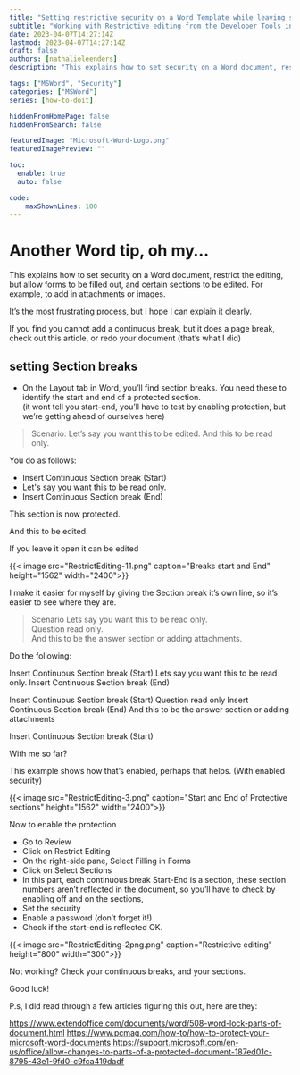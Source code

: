 ```yaml
---
title: "Setting restrictive security on a Word Template while leaving sections open (Restrictive editing)"
subtitle: "Working with Restrictive editing from the Developer Tools in MS Word"
date: 2023-04-07T14:27:14Z
lastmod: 2023-04-07T14:27:14Z
draft: false
authors: [nathalieleenders]
description: "This explains how to set security on a Word document, restrict the editing, but allow forms to be filled out, and certain sections to be edited. For example, to add in attachments or images."

tags: ["MSWord", "Security"]
categories: ["MSWord"]
series: [how-to-doit]

hiddenFromHomePage: false
hiddenFromSearch: false

featuredImage: "Microsoft-Word-Logo.png"
featuredImagePreview: ""

toc:
  enable: true
  auto: false

code:
    maxShownLines: 100
---
```


# Another Word tip, oh my… #

This explains how to set security on a Word document, restrict the editing, but allow forms to be filled out, and certain sections to be edited. For example, to add in attachments or images.

It’s the most frustrating process, but I hope I can explain it clearly.

If you find you cannot add a continuous break, but it does a page break, check out this article, or redo your document (that’s what I did)

## setting Section breaks ##

- On the Layout tab in Word, you’ll find section breaks. You need these to identify the start and end of a protected section. 
<br> (it wont tell you start-end, you’ll have to test by enabling protection, but we’re getting ahead of ourselves here)

> Scenario:  Let’s say you want this to be edited. And this to be read only.

You do as follows:

- Insert Continuous Section break (Start) <br>
- Let's say you want this to be read only. <br>
- Insert Continuous Section break (End) <br>

This section is now protected.

And this to be edited.

If you leave it open it can be edited

{{< image src="RestrictEditing-11.png" caption="Breaks start and End" height="1562" width="2400">}}

I make it easier for myself by giving the Section break it’s own line, so it’s easier to see where they are.

> Scenario Lets say you want this to be read only. <br> Question read only. <br> And this to be the answer section or adding attachments.

Do the following:

<p>
Insert Continuous Section break (Start)
Lets say you want this to be read only.
Insert Continuous Section break (End)

Insert Continuous Section break (Start)
Question read only
Insert Continuous Section break (End)
And this to be the answer section or adding attachments

Insert Continuous Section break (Start)
</p>

With me so far?

This example shows how that’s enabled, perhaps that helps. (With enabled security)

{{< image src="RestrictEditing-3.png" caption="Start and End of Protective sections" height="1562" width="2400">}}

Now to enable the protection

- Go to Review
- Click on Restrict Editing
- On the right-side pane, Select Filling in Forms
- Click on Select Sections
- In this part, each continuous break Start-End is a section, these section numbers aren’t reflected in the document, so you’ll have to check by enabling off and on the sections, 
- Set the security
- Enable a password (don’t forget it!)
- Check if the start-end is reflected OK.

{{< image src="RestrictEditing-2png.png" caption="Restrictive editing" height="800" width="300">}}


Not working? Check your continuous breaks, and your sections.

Good luck!

P.s, I did read through a few articles figuring this out, here are they:

https://www.extendoffice.com/documents/word/508-word-lock-parts-of-document.html
https://www.pcmag.com/how-to/how-to-protect-your-microsoft-word-documents
https://support.microsoft.com/en-us/office/allow-changes-to-parts-of-a-protected-document-187ed01c-8795-43e1-9fd0-c9fca419dadf